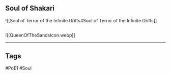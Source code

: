 ## Soul of Shakari
![[Soul of Terror of the Infinite Drifts#Soul of Terror of the Infinite Drifts]]

##
![[QueenOfTheSandsIcon.webp]]

---
## Tags
#PoE1 
#Soul